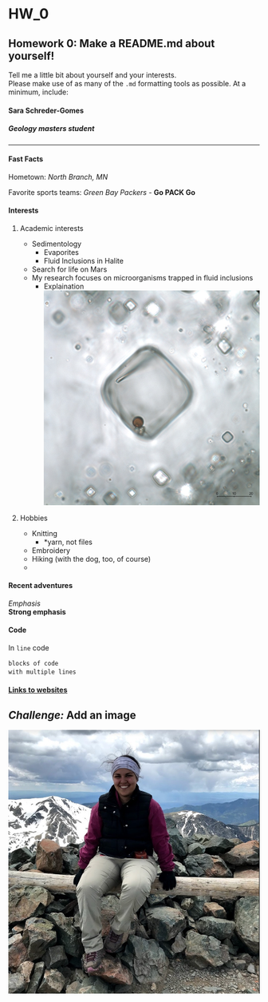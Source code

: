 # HW_0
## Homework 0: Make a README.md about yourself!
Tell me a little bit about yourself and your interests.  
Please make use of as many of the `.md` formatting tools as possible.  At a minimum, include:

#### Sara Schreder-Gomes
##### Geology masters student
----------------------  

#### Fast Facts
Hometown: _North Branch, MN_

Favorite sports teams: _Green Bay Packers_ - __Go PACK Go__




#### Interests  
   1) Academic interests
      * Sedimentology
         * Evaporites
         * Fluid Inclusions in Halite 
      * Search for life on Mars
      * My research focuses on microorganisms trapped in fluid inclusions
         * Explaination
  ![Microorganism in inclusion](./images/Fluid_Inclusion.jpg)
      
    
   2) Hobbies
      * Knitting
         + *yarn, not files
      * Embroidery
      * Hiking (with the dog, too, of course)
      * 
            

#### Recent adventures
_Emphasis_  
__Strong emphasis__   

#### Code 
In `line` code  

```bash
blocks of code  
with multiple lines  
```
#### [Links to websites](https://amyhessl.faculty.wvu.edu/home)

_Challenge:_ Add an image
---------------------------
![SaraonWheeler](./images/Wheeler_Peak_1.jpg)
